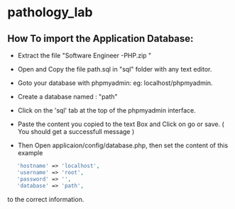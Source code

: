 # pathology_lab

## How To import the Application Database:

- Extract the file "Software Engineer -PHP.zip "

- Open and Copy the file path.sql in "sql" folder with any text editor.

- Goto your database with phpmyadmin: eg: localhost/phpmyadmin.

- Create a database named : "path"

- Click on the 'sql' tab at the top of the phpmyadmin interface.

- Paste the content you copied to the text Box and Click on go or save. ( You should get a successfull message )

- Then Open applicaion/config/database.php, then set the content of this example
 
 ```php
 	'hostname' => 'localhost',
	'username' => 'root',
	'password' => '',
	'database' => 'path',
```
to the correct information.


  
